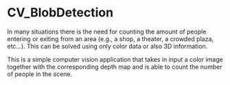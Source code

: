 # CV_BlobDetection

In many situations there is the need for counting the amount of people entering or exiting from an area (e.g., a shop, a theater, a crowded plaza, etc…). 
This can be solved using only color data or also 3D information.

This is a simple computer vision application that takes in input a color image together with the corresponding depth map
and is able to count the number of people in the scene. 
